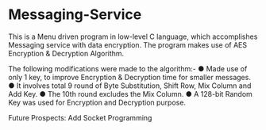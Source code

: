 # Messaging-Service

This is a Menu driven program in low-level C language, which accomplishes Messaging service with data encryption. The program makes use of AES Encryption & Decryption Algorithm.

The following modifications were made to the algorithm:-
  ● Made use of only 1 key, to improve Encryption & Decryption time for smaller messages.
  ● It involves total 9 round of Byte Substitution, Shift Row, Mix Column and Add Key.
  ● The 10th round excludes the Mix Column.
  ● A 128-bit Random Key was used for Encryption and Decryption purpose.

Future Prospects: Add Socket Programming
